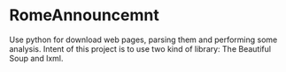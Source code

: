 # RomeAnnouncemnt
Use python for download web pages, parsing them and performing some analysis. Intent of this project is to use two kind of library: The Beautiful Soup and lxml.
